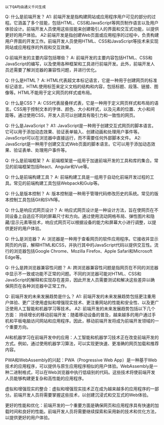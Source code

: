`以下QA均由通义千问生成`

Q: 什么是前端开发？ 
A1: 前端开发是指构建网站或应用程序用户可见的部分的过程。它涵盖了多个技能，包括HTML、CSS和JavaScript等网页制作语言以及用户体验设计。前端开发人员使用这些技能来创建吸引人的界面和交互式功能，以提供更好的用户体验。
A2:前端开发是指创建Web页面或应用程序的过程中，负责构建用户界面的开发工作。前端开发人员使用HTML、CSS和JavaScript等技术来实现网站或应用程序的外观和交互效果。

Q:前端开发的主要内容包括哪些？ 
A: 前端开发的主要内容包括HTML、CSS和JavaScript的编写，以及使用各种框架和工具进行前端开发。此外，前端开发人员还需要了解浏览器的兼容性问题，并进行优化。

Q: 什么是HTML？ 
A: HTML代表超文本标记语言，它是一种用于创建网页的标准标记语言。HTML使用标签来定义文档的结构和内容，包括标题、段落、链接、图像等。HTML不能用于定义网页的样式或布局。

Q: 什么是CSS？ 
A: CSS代表层叠样式表，它是一种用于定义网页样式和布局的语言。CSS用于控制文本的字体、颜色、大小和样式，以及元素的位置、大小和间距等。通过使用CSS，开发人员可以创建具有吸引力和一致性的网页。

Q: 什么是JavaScript？ 
A1: JavaScript是一种用于创建交互式网页的脚本语言。它可以用于添加动态效果、验证表单输入、创建动画和处理用户事件等。JavaScript可以在浏览器中直接运行，而不需要任何外部脚本文件。
A2: JavaScript是一种用于创建交互式Web页面的脚本语言。它可以用于添加动态效果、验证表单、处理用户事件等。

Q: 什么是前端框架？ 
A: 前端框架是一组用于加速前端开发的工具和库的集合。常见的前端框架包括React、Angular和Vue等。

Q: 什么是前端构建工具？ 
A: 前端构建工具是一组用于自动化前端开发过程的工具。常见的前端构建工具包括Webpack和Gulp等。

Q: 什么是版本控制？ 
A: 版本控制是一种用于管理代码修改历史的系统。常见的版本控制工具包括Git和SVN等。

Q: 什么是响应式网页设计？ 
A: 响应式网页设计是一种设计方法，旨在使网页在不同设备上自适应不同的屏幕尺寸和方向。通过使用流动网格布局、弹性图片和隐藏/显示元素等技术，响应式网页可以根据设备的能力和屏幕大小进行调整，以提供更好的用户体验。

Q: 什么是浏览器？ 
A: 浏览器是一种用于查看网页的软件应用程序。它接收并显示网页的内容，解释HTML和CSS，并执行其中的JavaScript代码以提供交互性。流行的浏览器包括Google Chrome、Mozilla Firefox、Apple Safari和Microsoft Edge等。

Q: 什么是跨浏览器兼容性问题？ 
A: 跨浏览器兼容性问题是指网页在不同的浏览器中显示不一致或功能不正常的问题。不同的浏览器可能对HTML、CSS和JavaScript的解释和实现存在差异，因此开发人员需要测试和解决这些差异以确保网页在各种浏览器中正常工作。

Q: 前端开发的未来发展趋势是什么？ 
A1: 前端开发的未来发展趋势包括更注重用户体验、更广泛使用虚拟和增强现实技术、更注重网站的性能和安全性、以及更广泛使用人工智能和机器学习等技术。
A2: 前端开发的未来发展趋势包括以下几个方面：
持续增长的移动前端开发：随着移动设备的普及，越来越多的用户通过手机和平板电脑访问网站和应用程序。因此，移动前端开发将成为前端开发领域的一个重要方向。

AI和机器学习在前端开发中的应用：人工智能和机器学习技术正在改变前端开发的方式。例如，通过使用机器学习算法，可以实现更快速、更准确的网页加载和推荐内容。

PWA和WebAssembly的兴起：PWA（Progressive Web App）是一种基于Web技术的应用程序，可以提供与原生应用程序相似的用户体验。WebAssembly是一种二进制格式，可以在Web浏览器中执行低级别的代码。这些技术将使前端开发人员能够构建更复杂和高性能的应用程序。

虚拟和增强现实的整合：虚拟和增强现实技术正在成为越来越多的应用程序的一部分。前端开发人员将需要掌握这些技术，以创建沉浸式和交互式的Web体验。

更好的性能和优化：前端开发的一个重要方面是确保网页和应用程序具有快速的加载时间和良好的性能。前端开发人员将需要继续探索和采用新的技术和优化方法，以提供更好的用户体验。